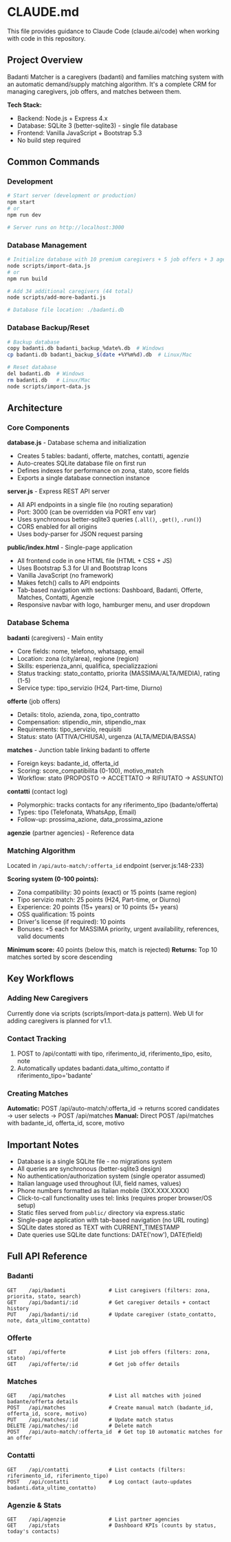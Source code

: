 # CLAUDE.md

This file provides guidance to Claude Code (claude.ai/code) when working with code in this repository.

## Project Overview

Badanti Matcher is a caregivers (badanti) and families matching system with an automatic demand/supply matching algorithm. It's a complete CRM for managing caregivers, job offers, and matches between them.

**Tech Stack:**
- Backend: Node.js + Express 4.x
- Database: SQLite 3 (better-sqlite3) - single file database
- Frontend: Vanilla JavaScript + Bootstrap 5.3
- No build step required

## Common Commands

### Development
```bash
# Start server (development or production)
npm start
# or
npm run dev

# Server runs on http://localhost:3000
```

### Database Management
```bash
# Initialize database with 10 premium caregivers + 5 job offers + 3 agencies
node scripts/import-data.js
# or
npm run build

# Add 34 additional caregivers (44 total)
node scripts/add-more-badanti.js

# Database file location: ./badanti.db
```

### Database Backup/Reset
```bash
# Backup database
copy badanti.db badanti_backup_%date%.db  # Windows
cp badanti.db badanti_backup_$(date +%Y%m%d).db  # Linux/Mac

# Reset database
del badanti.db  # Windows
rm badanti.db   # Linux/Mac
node scripts/import-data.js
```

## Architecture

### Core Components

**database.js** - Database schema and initialization
- Creates 5 tables: badanti, offerte, matches, contatti, agenzie
- Auto-creates SQLite database file on first run
- Defines indexes for performance on zona, stato, score fields
- Exports a single database connection instance

**server.js** - Express REST API server
- All API endpoints in a single file (no routing separation)
- Port: 3000 (can be overridden via PORT env var)
- Uses synchronous better-sqlite3 queries (`.all()`, `.get()`, `.run()`)
- CORS enabled for all origins
- Uses body-parser for JSON request parsing

**public/index.html** - Single-page application
- All frontend code in one HTML file (HTML + CSS + JS)
- Uses Bootstrap 5.3 for UI and Bootstrap Icons
- Vanilla JavaScript (no framework)
- Makes fetch() calls to API endpoints
- Tab-based navigation with sections: Dashboard, Badanti, Offerte, Matches, Contatti, Agenzie
- Responsive navbar with logo, hamburger menu, and user dropdown

### Database Schema

**badanti** (caregivers) - Main entity
- Core fields: nome, telefono, whatsapp, email
- Location: zona (city/area), regione (region)
- Skills: esperienza_anni, qualifica, specializzazioni
- Status tracking: stato_contatto, priorita (MASSIMA/ALTA/MEDIA), rating (1-5)
- Service type: tipo_servizio (H24, Part-time, Diurno)

**offerte** (job offers)
- Details: titolo, azienda, zona, tipo_contratto
- Compensation: stipendio_min, stipendio_max
- Requirements: tipo_servizio, requisiti
- Status: stato (ATTIVA/CHIUSA), urgenza (ALTA/MEDIA/BASSA)

**matches** - Junction table linking badanti to offerte
- Foreign keys: badante_id, offerta_id
- Scoring: score_compatibilita (0-100), motivo_match
- Workflow: stato (PROPOSTO → ACCETTATO → RIFIUTATO → ASSUNTO)

**contatti** (contact log)
- Polymorphic: tracks contacts for any riferimento_tipo (badante/offerta)
- Types: tipo (Telefonata, WhatsApp, Email)
- Follow-up: prossima_azione, data_prossima_azione

**agenzie** (partner agencies) - Reference data

### Matching Algorithm

Located in `/api/auto-match/:offerta_id` endpoint (server.js:148-233)

**Scoring system (0-100 points):**
- Zona compatibility: 30 points (exact) or 15 points (same region)
- Tipo servizio match: 25 points (H24, Part-time, or Diurno)
- Experience: 20 points (15+ years) or 10 points (5+ years)
- OSS qualification: 15 points
- Driver's license (if required): 10 points
- Bonuses: +5 each for MASSIMA priority, urgent availability, references, valid documents

**Minimum score:** 40 points (below this, match is rejected)
**Returns:** Top 10 matches sorted by score descending

## Key Workflows

### Adding New Caregivers
Currently done via scripts (scripts/import-data.js pattern). Web UI for adding caregivers is planned for v1.1.

### Contact Tracking
1. POST to /api/contatti with tipo, riferimento_id, riferimento_tipo, esito, note
2. Automatically updates badanti.data_ultimo_contatto if riferimento_tipo='badante'

### Creating Matches
**Automatic:** POST /api/auto-match/:offerta_id → returns scored candidates → user selects → POST /api/matches
**Manual:** Direct POST /api/matches with badante_id, offerta_id, score, motivo

## Important Notes

- Database is a single SQLite file - no migrations system
- All queries are synchronous (better-sqlite3 design)
- No authentication/authorization system (single operator assumed)
- Italian language used throughout (UI, field names, values)
- Phone numbers formatted as Italian mobile (3XX.XXX.XXXX)
- Click-to-call functionality uses tel: links (requires proper browser/OS setup)
- Static files served from `public/` directory via express.static
- Single-page application with tab-based navigation (no URL routing)
- SQLite dates stored as TEXT with CURRENT_TIMESTAMP
- Date queries use SQLite date functions: DATE('now'), DATE(field)

## Full API Reference

### Badanti
```
GET    /api/badanti              # List caregivers (filters: zona, priorita, stato, search)
GET    /api/badanti/:id          # Get caregiver details + contact history
PUT    /api/badanti/:id          # Update caregiver (stato_contatto, note, data_ultimo_contatto)
```

### Offerte
```
GET    /api/offerte              # List job offers (filters: zona, stato)
GET    /api/offerte/:id          # Get job offer details
```

### Matches
```
GET    /api/matches              # List all matches with joined badante/offerta details
POST   /api/matches              # Create manual match (badante_id, offerta_id, score, motivo)
PUT    /api/matches/:id          # Update match status
DELETE /api/matches/:id          # Delete match
POST   /api/auto-match/:offerta_id  # Get top 10 automatic matches for an offer
```

### Contatti
```
GET    /api/contatti             # List contacts (filters: riferimento_id, riferimento_tipo)
POST   /api/contatti             # Log contact (auto-updates badanti.data_ultimo_contatto)
```

### Agenzie & Stats
```
GET    /api/agenzie              # List partner agencies
GET    /api/stats                # Dashboard KPIs (counts by status, today's contacts)
```
